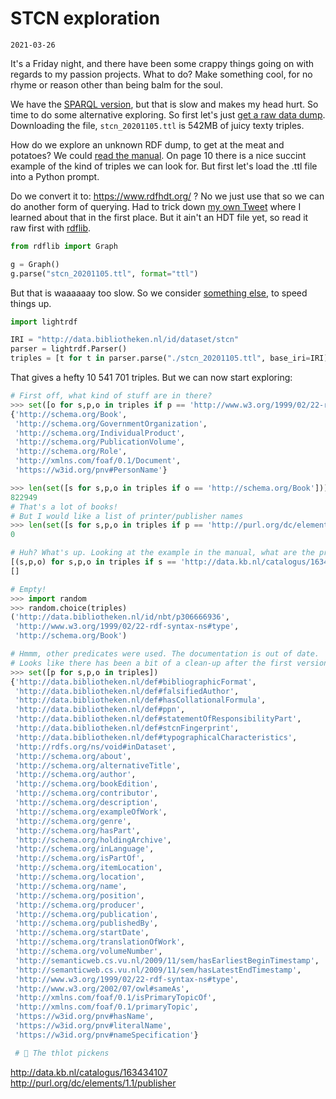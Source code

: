 # STCN exploration

`2021-03-26`

It's a Friday night, and there have been some crappy things
going on with regards to my passion projects.
What to do? Make something cool, for no rhyme or reason other
than being balm for the soul.

We have the [SPARQL version](https://www.kb.nl/organisatie/onderzoek-expertise/informatie-infrastructuur-diensten-voor-bibliotheken/short-title-catalogue-netherlands-stcn/zoeken-in-de-stcn-met-sparql), but that is slow and makes my head hurt. So time to do some alternative exploring. So first let's just [get a raw data dump](http://data.bibliotheken.nl/doc/dataset/stcn). Downloading the file, `stcn_20201105.ttl` is 542MB of juicy texty triples.

How do we explore an unknown RDF dump, to get at the meat and potatoes? We could [read the manual](https://www.kb.nl/sites/default/files/docs/handleiding_zoeken_in_stcn_met_sparql_versie_011.pdf). On page 10 there is a nice succint example of the kind of triples we can look for. But first let's load the .ttl file into a Python prompt.

Do we convert it to: https://www.rdfhdt.org/ ? No we just use that so we can do another form of querying. Had to trick down [my own Tweet](https://twitter.com/epoz/status/1357679850757255169) where I learned about that in the first place. But it ain't an HDT file yet, so read it raw first with [rdflib](https://rdflib.readthedocs.io/).

```python
from rdflib import Graph

g = Graph()
g.parse("stcn_20201105.ttl", format="ttl")
```

But that is waaaaaay too slow. So we consider [something else](https://github.com/ozekik/lightrdf), to speed things up.

```python
import lightrdf

IRI = "http://data.bibliotheken.nl/id/dataset/stcn"
parser = lightrdf.Parser()
triples = [t for t in parser.parse("./stcn_20201105.ttl", base_iri=IRI)]
```

That gives a hefty 10 541 701 triples. But we can now start exploring:

```python
# First off, what kind of stuff are in there?
>>> set([o for s,p,o in triples if p == 'http://www.w3.org/1999/02/22-rdf-syntax-ns#type'])
{'http://schema.org/Book',
 'http://schema.org/GovernmentOrganization',
 'http://schema.org/IndividualProduct',
 'http://schema.org/PublicationVolume',
 'http://schema.org/Role',
 'http://xmlns.com/foaf/0.1/Document',
 'https://w3id.org/pnv#PersonName'}

>>> len(set([s for s,p,o in triples if o == 'http://schema.org/Book']))
822949
# That's a lot of books!
# But I would like a list of printer/publisher names
>>> len(set([s for s,p,o in triples if p == 'http://purl.org/dc/elements/1.1/publisher']))
0

# Huh? What's up. Looking at the example in the manual, what are the predicates for a book?
[(s,p,o) for s,p,o in triples if s == 'http://data.kb.nl/catalogus/163434107']
[]

# Empty!
>>> import random
>>> random.choice(triples)
('http://data.bibliotheken.nl/id/nbt/p306666936',
 'http://www.w3.org/1999/02/22-rdf-syntax-ns#type',
 'http://schema.org/Book')

# Hmmm, other predicates were used. The documentation is out of date.
# Looks like there has been a bit of a clean-up after the first version.
>>> set([p for s,p,o in triples])
{'http://data.bibliotheken.nl/def#bibliographicFormat',
 'http://data.bibliotheken.nl/def#falsifiedAuthor',
 'http://data.bibliotheken.nl/def#hasCollationalFormula',
 'http://data.bibliotheken.nl/def#ppn',
 'http://data.bibliotheken.nl/def#statementOfResponsibilityPart',
 'http://data.bibliotheken.nl/def#stcnFingerprint',
 'http://data.bibliotheken.nl/def#typographicalCharacteristics',
 'http://rdfs.org/ns/void#inDataset',
 'http://schema.org/about',
 'http://schema.org/alternativeTitle',
 'http://schema.org/author',
 'http://schema.org/bookEdition',
 'http://schema.org/contributor',
 'http://schema.org/description',
 'http://schema.org/exampleOfWork',
 'http://schema.org/genre',
 'http://schema.org/hasPart',
 'http://schema.org/holdingArchive',
 'http://schema.org/inLanguage',
 'http://schema.org/isPartOf',
 'http://schema.org/itemLocation',
 'http://schema.org/location',
 'http://schema.org/name',
 'http://schema.org/position',
 'http://schema.org/producer',
 'http://schema.org/publication',
 'http://schema.org/publishedBy',
 'http://schema.org/startDate',
 'http://schema.org/translationOfWork',
 'http://schema.org/volumeNumber',
 'http://semanticweb.cs.vu.nl/2009/11/sem/hasEarliestBeginTimestamp',
 'http://semanticweb.cs.vu.nl/2009/11/sem/hasLatestEndTimestamp',
 'http://www.w3.org/1999/02/22-rdf-syntax-ns#type',
 'http://www.w3.org/2002/07/owl#sameAs',
 'http://xmlns.com/foaf/0.1/isPrimaryTopicOf',
 'http://xmlns.com/foaf/0.1/primaryTopic',
 'https://w3id.org/pnv#hasName',
 'https://w3id.org/pnv#literalName',
 'https://w3id.org/pnv#nameSpecification'}

 # 🤯 The thlot pickens

```

http://data.kb.nl/catalogus/163434107
http://purl.org/dc/elements/1.1/publisher
